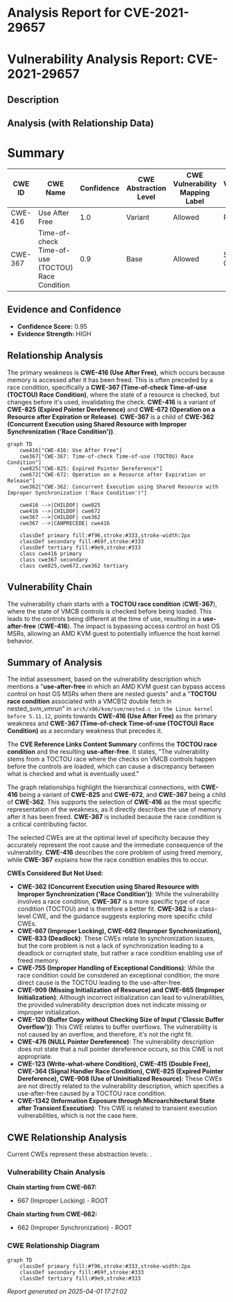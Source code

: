 # Analysis Report for CVE-2021-29657

# Vulnerability Analysis Report: CVE-2021-29657

## Description



## Analysis (with Relationship Data)

# Summary
| CWE ID | CWE Name | Confidence | CWE Abstraction Level | CWE Vulnerability Mapping Label | CWE-Vulnerability Mapping Notes |
|---|---|---|---|---|---|
| CWE-416 | Use After Free | 1.0 | Variant | Allowed | Primary CWE |
| CWE-367 | Time-of-check Time-of-use (TOCTOU) Race Condition | 0.9 | Base | Allowed | Secondary CWE |

## Evidence and Confidence

*   **Confidence Score:** 0.95
*   **Evidence Strength:** HIGH

## Relationship Analysis
The primary weakness is **CWE-416 (Use After Free)**, which occurs because memory is accessed after it has been freed. This is often preceded by a race condition, specifically a **CWE-367 (Time-of-check Time-of-use (TOCTOU) Race Condition)**, where the state of a resource is checked, but changes before it's used, invalidating the check. **CWE-416** is a variant of **CWE-825 (Expired Pointer Dereference)** and **CWE-672 (Operation on a Resource after Expiration or Release)**. **CWE-367** is a child of **CWE-362 (Concurrent Execution using Shared Resource with Improper Synchronization ('Race Condition'))**.

```mermaid
graph TD
    cwe416["CWE-416: Use After Free"]
    cwe367["CWE-367: Time-of-check Time-of-use (TOCTOU) Race Condition"]
    cwe825["CWE-825: Expired Pointer Dereference"]
    cwe672["CWE-672: Operation on a Resource after Expiration or Release"]
    cwe362["CWE-362: Concurrent Execution using Shared Resource with Improper Synchronization ('Race Condition')"]

    cwe416 -->|CHILDOF| cwe825
    cwe416 -->|CHILDOF| cwe672
    cwe367 -->|CHILDOF| cwe362
    cwe367 -->|CANPRECEDE| cwe416
    
    classDef primary fill:#f96,stroke:#333,stroke-width:2px
    classDef secondary fill:#69f,stroke:#333
    classDef tertiary fill:#9e9,stroke:#333
    class cwe416 primary
    class cwe367 secondary
    class cwe825,cwe672,cwe362 tertiary
```

## Vulnerability Chain
The vulnerability chain starts with a **TOCTOU race condition** (**CWE-367**), where the state of VMCB controls is checked before being loaded. This leads to the controls being different at the time of use, resulting in a **use-after-free** (**CWE-416**). The impact is bypassing access control on host OS MSRs, allowing an AMD KVM guest to potentially influence the host kernel behavior.

## Summary of Analysis
The initial assessment, based on the vulnerability description which mentions a "**use-after-free** in which an AMD KVM guest can bypass access control on host OS MSRs when there are nested guests" and a "**TOCTOU race condition** associated with a VMCB12 double fetch in nested_svm_vmrun" in `arch/x86/kvm/svm/nested.c in the Linux kernel before 5.11.12`, points towards **CWE-416 (Use After Free)** as the primary weakness and **CWE-367 (Time-of-check Time-of-use (TOCTOU) Race Condition)** as a secondary weakness that precedes it.

The **CVE Reference Links Content Summary** confirms the **TOCTOU race condition** and the resulting **use-after-free**. It states, "The vulnerability stems from a TOCTOU race where the checks on VMCB controls happen before the controls are loaded, which can cause a discrepancy between what is checked and what is eventually used."

The graph relationships highlight the hierarchical connections, with **CWE-416** being a variant of **CWE-825** and **CWE-672**, and **CWE-367** being a child of **CWE-362**. This supports the selection of **CWE-416** as the most specific representation of the weakness, as it directly describes the use of memory after it has been freed. **CWE-367** is included because the race condition is a critical contributing factor.

The selected CWEs are at the optimal level of specificity because they accurately represent the root cause and the immediate consequence of the vulnerability. **CWE-416** describes the core problem of using freed memory, while **CWE-367** explains how the race condition enables this to occur.

**CWEs Considered But Not Used:**

*   **CWE-362 (Concurrent Execution using Shared Resource with Improper Synchronization ('Race Condition'))**: While the vulnerability involves a race condition, **CWE-367** is a more specific type of race condition (TOCTOU) and is therefore a better fit. **CWE-362** is a class-level CWE, and the guidance suggests exploring more specific child CWEs.
*   **CWE-667 (Improper Locking), CWE-662 (Improper Synchronization), CWE-833 (Deadlock)**: These CWEs relate to synchronization issues, but the core problem is not a lack of synchronization leading to a deadlock or corrupted state, but rather a race condition enabling use of freed memory.
*   **CWE-755 (Improper Handling of Exceptional Conditions)**: While the race condition could be considered an exceptional condition, the more direct cause is the TOCTOU leading to the use-after-free.
*   **CWE-909 (Missing Initialization of Resource) and CWE-665 (Improper Initialization)**: Although incorrect initialization can lead to vulnerabilities, the provided vulnerability description does not indicate missing or improper initialization.
*   **CWE-120 (Buffer Copy without Checking Size of Input ('Classic Buffer Overflow'))**: This CWE relates to buffer overflows. The vulnerability is not caused by an overflow, and therefore, it's not the right fit.
*   **CWE-476 (NULL Pointer Dereference)**: The vulnerability description does not state that a null pointer dereference occurs, so this CWE is not appropriate.
*   **CWE-123 (Write-what-where Condition), CWE-415 (Double Free), CWE-364 (Signal Handler Race Condition), CWE-825 (Expired Pointer Dereference), CWE-908 (Use of Uninitialized Resource)**: These CWEs are not directly related to the vulnerability description, which specifies a use-after-free caused by a TOCTOU race condition.
*   **CWE-1342 (Information Exposure through Microarchitectural State after Transient Execution)**: This CWE is related to transient execution vulnerabilities, which is not the case here.


## CWE Relationship Analysis

Current CWEs represent these abstraction levels: .


### Vulnerability Chain Analysis

**Chain starting from CWE-667:**
- 667 (Improper Locking) - ROOT


**Chain starting from CWE-662:**
- 662 (Improper Synchronization) - ROOT



### CWE Relationship Diagram

```mermaid
graph TD
    classDef primary fill:#f96,stroke:#333,stroke-width:2px
    classDef secondary fill:#69f,stroke:#333
    classDef tertiary fill:#9e9,stroke:#333
```



*Report generated on 2025-04-01 17:21:02*
